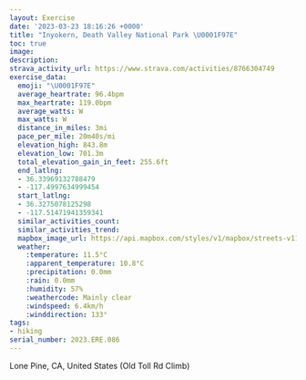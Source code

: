 ```yaml
---
layout: Exercise
date: '2023-03-23 18:16:26 +0000'
title: "Inyokern, Death Valley National Park \U0001F97E"
toc: true
image:
description:
strava_activity_url: https://www.strava.com/activities/8766304749
exercise_data:
  emoji: "\U0001F97E"
  average_heartrate: 96.4bpm
  max_heartrate: 119.0bpm
  average_watts: W
  max_watts: W
  distance_in_miles: 3mi
  pace_per_mile: 20m40s/mi
  elevation_high: 843.8m
  elevation_low: 701.3m
  total_elevation_gain_in_feet: 255.6ft
  end_latlng:
  - 36.33969132788479
  - -117.4997634999454
  start_latlng:
  - 36.3275078125298
  - -117.51471941359341
  similar_activities_count:
  similar_activities_trend:
  mapbox_image_url: https://api.mapbox.com/styles/v1/mapbox/streets-v11/static/path-5+787af2-1.0(u~u%7CE~%60glUJEr%40FRGNDXOFAj%40JFDDAL%40TH%60%40XRDb%40Tf%40%60%40%60%40d%40LHHBJJl%40%60%40ZJH%40%40ANZXNh%40FZNX%40l%40J%60%40%3Fx%40PR%3FNID%3FXNVDv%40Vd%40d%40JHF%3FFMJGLD%3FHFJJtABLRVGl%40BNJN%3FlACJLvAF%5EJJD%60%40FRNt%40AFFDVb%40XPVHVRP%5CBV%3FXCPA%40%40d%40CN%40HIb%40%3F%60%40ER%3FX%40BABB%3FKh%40%40PCAAJCDOCOBe%40BMDCFCn%40D%3F%3F%40Ef%40Oh%40DN%40PCP%40%60%40CFFNCFBVRl%40GLD%5CE%3F%40A%40NIT%3FNGb%40%3FPCFANBDCQ%3FE%40ABoAJ%5DMUO%3FEE%3FEA%3FDOLG%3FBDG%40K%3FCEA%40D%40AEMECDQCA%40%5DCUFi%40GOPg%40%3FsAJULAHDF%40NEHE%40EVGHQ%40ICS%3F%5BBCABC%3F%3FEPaA%3Fi%40HqAEi%40GUUW%7B%40a%40U_%40Um%40C%5DMi%40Q%5DQkBB_%40AcBEU%3FKIc%40%40QMsAOi%40Uc%40IYIEOEUQQGIKgAGc%40Ki%40Sa%40KaAHs%40IUFYCs%40Fu%40I_%40S%5Da%40%5DWYYa%40%5Da%40M%5BS%5BM_AU%5DCw%40SSIQSKEQCSBACUD%7B%40%60%40y%40j%40YHULOB%5BAYS%40%3FCIHOHo%40Et%40GNBFIEEFGBQEi%40g%40_%40OQMOWaAgCQY%5D_%40cByAg%40%5B%5DKcAISIgB%7BAsA%7B%40WY%5Bs%40aAkCkLw%5Ca%40aAS%5Dg%40i%40oCsB_Am%40WUaBqBwDeG%5Be%40i%40m%40e%40%5D_DeBYU_%40a%40),pin-s-s+e5b22e(-117.51456,36.32635),pin-s-f+89ae00(-117.5010099999999,36.33862999999997)/auto/800x800?access_token=pk.eyJ1Ijoiam9zaGJlY2ttYW4iLCJhIjoiY205eWR2aDd1MWZ6djJrbXc4a3M0bWZleiJ9.XiG9OWkNcZk2QzjJbxLB4A
  weather:
    :temperature: 11.5°C
    :apparent_temperature: 10.8°C
    :precipitation: 0.0mm
    :rain: 0.0mm
    :humidity: 57%
    :weathercode: Mainly clear
    :windspeed: 6.4km/h
    :winddirection: 133°
tags:
- hiking
serial_number: 2023.ERE.086
---
```

Lone Pine, CA, United States (Old Toll Rd Climb)
